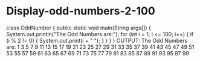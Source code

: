 # Display-odd-numbers-2-100

class OddNumber {
public static void main(String args[]) {
System.out.println("The Odd Numbers are:");
for (int i = 1; i <= 100; i++) {
if (i % 2 != 0) {
System.out.print(i + " ");
}
}
}
}
OUTPUT:
The Odd Numbers are:
1 3 5 7 9 11 13 15 17 19 21 23 25 27 29 31 33 35 37 39 41 43 45 47 49 51 53 55 57 59 61 63
65 67 69 71 73 75 77 79 81 83 85 87 89 91 93 95 97 99
